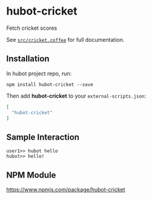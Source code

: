 # hubot-cricket

Fetch cricket scores

See [`src/cricket.coffee`](src/cricket.coffee) for full documentation.

## Installation

In hubot project repo, run:

`npm install hubot-cricket --save`

Then add **hubot-cricket** to your `external-scripts.json`:

```json
[
  "hubot-cricket"
]
```

## Sample Interaction

```
user1>> hubot hello
hubot>> hello!
```

## NPM Module

https://www.npmjs.com/package/hubot-cricket
